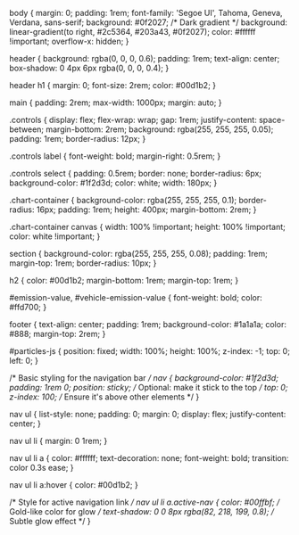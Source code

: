 
body {
    margin: 0;
    padding: 1rem;
    font-family: 'Segoe UI', Tahoma, Geneva, Verdana, sans-serif;
    background: #0f2027;
    /* Dark gradient */
    background: linear-gradient(to right, #2c5364, #203a43, #0f2027);
    color: #ffffff !important;
    overflow-x: hidden;
}

header {
    background: rgba(0, 0, 0, 0.6);
    padding: 1rem;
    text-align: center;
    box-shadow: 0 4px 6px rgba(0, 0, 0, 0.4);
}

header h1 {
    margin: 0;
    font-size: 2rem;
    color: #00d1b2;
}

main {
    padding: 2rem;
    max-width: 1000px;
    margin: auto;
}

.controls {
    display: flex;
    flex-wrap: wrap;
    gap: 1rem;
    justify-content: space-between;
    margin-bottom: 2rem;
    background: rgba(255, 255, 255, 0.05);
    padding: 1rem;
    border-radius: 12px;
}

.controls label {
    font-weight: bold;
    margin-right: 0.5rem;
}

.controls select {
    padding: 0.5rem;
    border: none;
    border-radius: 6px;
    background-color: #1f2d3d;
    color: white;
    width: 180px;
}

.chart-container {
    background-color: rgba(255, 255, 255, 0.1);
    border-radius: 16px;
    padding: 1rem;
    height: 400px;
    margin-bottom: 2rem;
}

.chart-container canvas {
    width: 100% !important;
    height: 100% !important;
    color: white !important;
}

section {
    background-color: rgba(255, 255, 255, 0.08);
    padding: 1rem;
    margin-top: 1rem;
    border-radius: 10px;
}

h2 {
    color: #00d1b2;
    margin-bottom: 1rem;
    margin-top: 1rem;
}

#emission-value,
#vehicle-emission-value {
    font-weight: bold;
    color: #ffd700;
}

footer {
    text-align: center;
    padding: 1rem;
    background-color: #1a1a1a;
    color: #888;
    margin-top: 2rem;
}

#particles-js {
    position: fixed;
    width: 100%;
    height: 100%;
    z-index: -1;
    top: 0;
    left: 0;
}

/* Basic styling for the navigation bar */
nav {
    background-color: #1f2d3d;
    padding: 1rem 0;
    position: sticky;
    /* Optional: make it stick to the top */
    top: 0;
    z-index: 100;
    /* Ensure it's above other elements */
}

nav ul {
    list-style: none;
    padding: 0;
    margin: 0;
    display: flex;
    justify-content: center;
}

nav ul li {
    margin: 0 1rem;
}

nav ul li a {
    color: #ffffff;
    text-decoration: none;
    font-weight: bold;
    transition: color 0.3s ease;
}

nav ul li a:hover {
    color: #00d1b2;
}

/* Style for active navigation link */
nav ul li a.active-nav {
    color: #00ffbf;
    /* Gold-like color for glow */
    text-shadow: 0 0 8px rgba(82, 218, 199, 0.8);
    /* Subtle glow effect */
}
